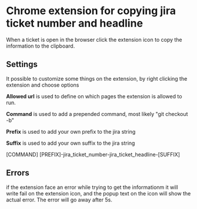 # Chrome extension for copying jira ticket number and headline
When a ticket is open in the browser click the extension icon to copy the information to the clipboard.

## Settings
It possible to customize some things on the extension, by right clicking the extension and choose options

**Allowed url** is used to define on which pages the extension is allowed to run.

**Command** is used to add a prepended command, most likely "git checkout -b"

**Prefix** is used to add your own prefix to the jira string 

**Suffix** is used to add your own suffix to the jira string


[COMMAND] [PREFIX]-jira_ticket_number-jira_ticket_headline-[SUFFIX]

## Errors
if the extension face an error while trying to get the informationm it will write fail on the extension icon, and the popup text on the icon will show the actual error.
The error will go away after 5s.
